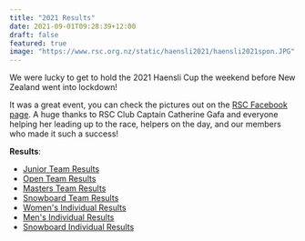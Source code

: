 ```yaml
---
title: "2021 Results"
date: 2021-09-01T09:28:39+12:00
draft: false
featured: true
image: "https://www.rsc.org.nz/static/haensli2021/haensli2021spon.JPG"
---
```


We were lucky to get to hold the 2021 Haensli Cup the weekend before New Zealand went into lockdown!

It was a great event, you can check the pictures out on the [RSC Facebook page](https://www.facebook.com/groups/RuapehuSkiClub).
A huge thanks to RSC Club Captain Catherine Gafa and everyone helping her leading up to the race, helpers on the day, and our members who made it such a success!

**Results**:

- [Junior Team Results](https://www.rsc.org.nz/static/haensli2021/teams_junior.pdf)
- [Open Team Results](https://www.rsc.org.nz/static/haensli2021/teams_open.pdf)
- [Masters Team Results](https://www.rsc.org.nz/static/haensli2021/teams_masters.pdf)
- [Snowboard Team Results](https://www.rsc.org.nz/static/haensli2021/teams_snowboard.pdf)
- [Women's Individual Results](https://www.rsc.org.nz/static/haensli2021/womens.pdf)
- [Men's Individual Results](https://www.rsc.org.nz/static/haensli2021/mens.pdf)
- [Snowboard Individual Results](https://www.rsc.org.nz/static/haensli2021/snowboard.pdf)
